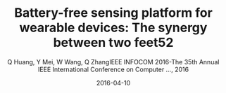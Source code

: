 ---
title: "Battery-free sensing platform for wearable devices: The synergy between two feet52"
collection: publications
permalink: "/publication/2016-04-10"
excerpt: "Recent years have witnessed the prevalence of wearable devices. Wearable devices are intelligent and multifunctional, but they rely heavily on batteries. This greatly limits their application scope, where replacement of battery or recharging is challenging or inconvenient. We note that wearable devices have the opportunity to harvest energy from human motion, as they are worn by the people as long as being functioning. In this study, we propose a battery-free sensing platform for wearable devices in the form-factor of shoes. It harvests the kinetic energy from walking or running to supply devices with power for sensing, processing and wireless communication, covering all the functionalities of commercial wearable devices. We achieve this goal by enabling the whole system running on the harvested energy from two feet. Each foot performs separate tasks and two feet are coordinated by ambient backscatter …"
date: "2016-04-10"
venue: "IEEE INFOCOM 2016-The 35th Annual IEEE International Conference on Computer …, 2016"
paperurl: "https://www.researchgate.net/profile/Qianyi-Huang-2/publication/305705848_Battery-free_sensing_platform_for_wearable_devices_The_synergy_between_two_feet/links/5a41c462aca272d294562237/Battery-free-sensing-platform-for-wearable-devices-The-synergy-between-two-feet.pdf"
author: "Q Huang, Y Mei, W Wang, Q ZhangIEEE INFOCOM 2016-The 35th Annual IEEE International Conference on Computer …, 2016"
poster:
remark:
---